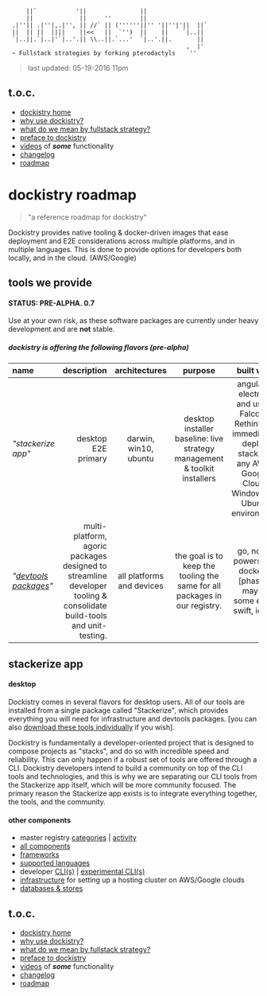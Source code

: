 	     ||`           '||               ||                  
	     ||             ||     ''        ||                  
	 .|''|| .|''|,.|'', || //` || (''''''||'' '||''|'||  ||` 
	 ||  || ||  ||||    ||<<   ||  `'')  ||    ||    `|..||  
	 `|..||.`|..|'`|..'.|| \\..||.`...'  `|..'.||.       ||  
	                                                  ,  |'  
	 ~ Fullstack strategies by forking pterodactyls    ''              

> last updated: 05-19-2016 11pm
 
## t.o.c.
- [dockistry home](https://github.com/forktheweb/dockistry)
- [why use dockistry?](https://github.com/forktheweb/dockistry/blob/master/docs-why.use.this.md)
- [what do we mean by fullstack strategy?](https://github.com/forktheweb/dockistry#what-is-a-fullstack-strategy)
- [preface to dockistry](https://github.com/forktheweb/dockistry/blob/master/docs-preface.md) 
- [videos](https://github.com/forktheweb/dockistry/blob/master/docs-videos.md) of ***some*** functionality
- [changelog](https://github.com/forktheweb/dockistry/blob/master/changelog.md)
- [roadmap](https://github.com/forktheweb/dockistry/blob/master/roadmap.md)

# dockistry roadmap
>  "a reference roadmap for dockistry"

Dockistry provides native tooling & docker-driven images that ease deployment and E2E considerations across multiple platforms, and in multiple languages.  This is done to provide options for developers both locally, and in the cloud. (AWS/Google)


## tools we provide

#### STATUS: PRE-ALPHA. 0.7
Use at your own risk, as these software packages are currently under heavy development and are **not** stable.

##### dockistry is offering the following flavors (pre-alpha)
| name | description | architectures | purpose | built with |
| :-------- | --------:| :------: | :------: | :------: |
| *"stackerize app"*  |   desktop E2E primary  | darwin, win10, ubuntu | desktop installer baseline: live strategy management & toolkit installers |  angular2, electron, and using Falcor & RethinkDB.  immediately deploy stacks to any AWS/ Google Cloud/ Windows, or Ubuntu environment
| *"[devtools packages](https://github.com/dockistry/devtools-multi-clis)"*  |  multi-platform, agoric packages designed to streamline developer tooling &  consolidate build-tools and unit-testing.   | all platforms and devices | the goal is to keep the tooling the same for all packages in our registry. |  go, node, powershell, docker... [phase 2 maybe some elixir, swift, ionic] |

## stackerize app

#### desktop 
Dockistry comes in several flavors for desktop users.  All of our tools are installed from a single package called "Stackerize", which provides everything you will need for infrastructure and devtools packages. [you can also [download these tools individually](//github.com:443/dockistry/) if you wish].

Dockistry is fundamentally a developer-oriented project that is designed to compose projects as "stacks", and do so with incredible speed and reliability.   This can only happen if a robust set of tools are offered through a CLI.  Dockistry developers intend to build a community on top of the CLI tools and technologies, and this is why we are separating our CLI tools from the Stackerize app itself, which will be more community focused.  The primary reason the Stackerize app exists is to integrate everything together, the tools, and the community.


 
#### other components
   * master registry [categories](https://labs.stackfork.com:2003/explore/groups) | [activity](https://labs.stackfork.com:2003/explore/projects/starred)
   * [all components](https://github.com/forktheweb/dockistry/blob/master/docs-componentry.md)
   * [frameworks](https://github.com/forktheweb/dockistry/blob/master/docs-frameworks.md) 
   * [supported languages](https://github.com/forktheweb/dockistry/blob/master/docs-languages.md)
   * developer [CLI(s)](https://github.com/forktheweb/dockistry/blob/master/dockistry-cli.md) | [experimental CLI(s)](https://github.com/forktheweb/dockistry/blob/master/docs-experimental-cli.md)
   * [infrastructure](https://github.com/forktheweb/dockistry/blob/master/docs-infrastructure-packages.md) for setting up a hosting cluster on AWS/Google clouds
   * [databases & stores](https://github.com/forktheweb/dockistry/blob/master/docs-database.md)

## t.o.c.
- [dockistry home](https://github.com/forktheweb/dockistry)
- [why use dockistry?](https://github.com/forktheweb/dockistry/blob/master/docs-why.use.this.md)
- [what do we mean by fullstack strategy?](https://github.com/forktheweb/dockistry#what-is-a-fullstack-strategy)
- [preface to dockistry](https://github.com/forktheweb/dockistry/blob/master/docs-preface.md) 
- [videos](https://github.com/forktheweb/dockistry/blob/master/docs-videos.md) of ***some*** functionality
- [changelog](https://github.com/forktheweb/dockistry/blob/master/changelog.md)
- [roadmap](https://github.com/forktheweb/dockistry/blob/master/roadmap.md)

 



